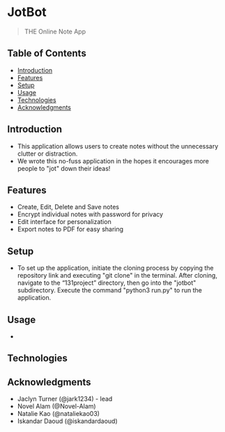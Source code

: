 # JotBot
> THE Online Note App

## Table of Contents
* [Introduction](#introduction)
* [Features](#features)
* [Setup](#installation)
* [Usage](#usage)
* [Technologies](#technology)
* [Acknowledgments](#acknowledgments)


## Introduction
 - This application allows users to create notes without the unnecessary clutter or distraction.
 - We wrote this no-fuss application in the hopes it encourages more people to "jot" down their ideas!

## Features
 - Create, Edit, Delete and Save notes
 - Encrypt individual notes with password for privacy
 - Edit interface for personalization
 - Export notes to PDF for easy sharing

## Setup
- To set up the application, initiate the cloning process by copying the repository link and executing "git clone" in the terminal. After cloning, navigate to the “131project” directory, then go into the "jotbot" subdirectory. Execute the command "python3 run.py" to run the application.

## Usage
- 

## Technologies


## Acknowledgments
 - Jaclyn Turner (@jark1234) - lead
 - Novel Alam (@Novel-Alam)
 - Natalie Kao (@nataliekao03)
 - Iskandar Daoud (@iskandardaoud)
